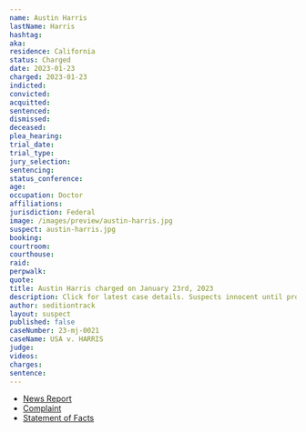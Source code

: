 ```yaml
---
name: Austin Harris
lastName: Harris
hashtag:
aka:
residence: California
status: Charged
date: 2023-01-23
charged: 2023-01-23
indicted:
convicted:
acquitted:
sentenced:
dismissed:
deceased:
plea_hearing:
trial_date:
trial_type:
jury_selection:
sentencing:
status_conference:
age:
occupation: Doctor
affiliations:
jurisdiction: Federal
image: /images/preview/austin-harris.jpg
suspect: austin-harris.jpg
booking:
courtroom:
courthouse:
raid:
perpwalk:
quote:
title: Austin Harris charged on January 23rd, 2023
description: Click for latest case details. Suspects innocent until proven guilty.
author: seditiontrack
layout: suspect
published: false
caseNumber: 23-mj-0021
caseName: USA v. HARRIS
judge:
videos:
charges:
sentence:
---
```

- [News Report](https://news.yahoo.com/doctor-faces-jan-6-charges-150131506.html?guccounter=1&guce_referrer=aHR0cHM6Ly93d3cuZ29vZ2xlLmNvbS8&guce_referrer_sig=AQAAAI-NqzalFyhZ1b9--Dlz1G3f6QEvt5rgYuhsGXhk6i-GzE77JVj_dEWwxbhionD0Pl2XheAFkQ4TqiA76gQd4ygkCFvB2tpabPe3lqgMTwHT39oFXxQDhGO_F_Wt_apuA_PHlgNvMgHMK6rlxA1_w8F1X6HO2cO6OBepYKp5R05l)
- [Complaint](https://www.justice.gov/usao-dc/case-multi-defendant/file/1567431/download)
- [Statement of Facts](https://www.justice.gov/usao-dc/case-multi-defendant/file/1567436/download)
